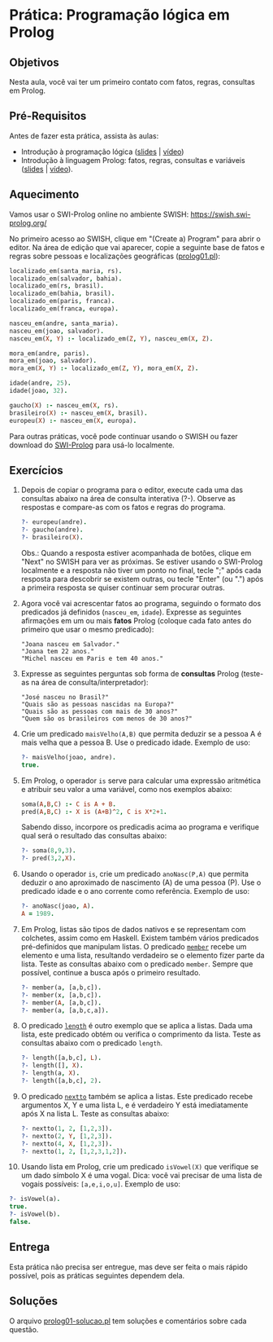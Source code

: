 # Prática: Programação lógica em Prolog


## Objetivos
Nesta aula, você vai ter um primeiro contato com fatos, regras, consultas em Prolog.



## Pré-Requisitos

Antes de fazer esta prática, assista às aulas:
- Introdução à programação lógica (<a href="https://docs.google.com/presentation/d/1ArYL8yUBFGEGstNHiOxxrwH3NOc8avOwPgr2WNaXsjc/edit?usp=sharing">slides</a> | <a href="https://drive.google.com/file/d/14hIn_87Q8J-qpH_kHTHTc2IIu6KO37ln/view?usp=sharing">vídeo</a>) 
- Introdução à linguagem Prolog: fatos, regras, consultas e variáveis (<a href="https://docs.google.com/presentation/d/1b-8KJy_nxfbzCt4UgX2snaMkyoVk0VjW0AT2oV9VN0I/edit?usp=sharing">slides</a> | <a href="https://drive.google.com/file/d/1O0G1n3Eson0d4KqRk9JkZKHnRHiobplv/view?usp=sharing">vídeo</a>).


## Aquecimento

Vamos usar o SWI-Prolog online no ambiente SWISH: https://swish.swi-prolog.org/

No primeiro acesso ao SWISH, clique em "(Create a) Program" para abrir o editor. Na área de edição que vai aparecer, copie a seguinte base de fatos e regras sobre pessoas e localizações geográficas ([prolog01.pl](prolog01.pl)):

   ```prolog
   localizado_em(santa_maria, rs). 
   localizado_em(salvador, bahia). 
   localizado_em(rs, brasil). 
   localizado_em(bahia, brasil). 
   localizado_em(paris, franca). 
   localizado_em(franca, europa). 
   
   nasceu_em(andre, santa_maria). 
   nasceu_em(joao, salvador). 
   nasceu_em(X, Y) :- localizado_em(Z, Y), nasceu_em(X, Z). 
   
   mora_em(andre, paris). 
   mora_em(joao, salvador). 
   mora_em(X, Y) :- localizado_em(Z, Y), mora_em(X, Z). 

   idade(andre, 25). 
   idade(joao, 32). 

   gaucho(X) :- nasceu_em(X, rs). 
   brasileiro(X) :- nasceu_em(X, brasil). 
   europeu(X) :- nasceu_em(X, europa).
   ```


Para outras práticas, você pode continuar usando o SWISH ou fazer download do [SWI-Prolog](https://www.swi-prolog.org/Download.html) para usá-lo localmente.

<!-- Depois de tentar um primeiro contato com um desses ambientes, veja este [vídeo](https://drive.google.com/file/d/13mAGl5BLEcruIgG7tLuxa2TnoeRKQdx5/view?usp=sharing) que explica o programa e sua execução no SWISH.
-->

## Exercícios

1. Depois de copiar o programa para o editor, execute cada uma das consultas abaixo na área de consulta interativa (?-). Observe as respostas e compare-as com os fatos e regras do programa.

   ```prolog
   ?- europeu(andre).
   ?- gaucho(andre).
   ?- brasileiro(X).
   ```
   Obs.: Quando a resposta estiver acompanhada de botões, clique em "Next" no SWISH para ver as próximas. Se estiver usando o SWI-Prolog localmente e a resposta não tiver um ponto no final, tecle ";" após cada resposta para descobrir se existem outras, ou tecle "Enter" (ou ".") após a primeira resposta se quiser continuar sem procurar outras.
   
2. Agora você vai acrescentar fatos ao programa, seguindo o formato dos predicados já definidos (`nasceu_em`, `idade`). Expresse as seguintes afirmações em um ou mais **fatos** Prolog (coloque cada fato antes do primeiro que usar o mesmo predicado):

   ```
   "Joana nasceu em Salvador."
   "Joana tem 22 anos."
   "Michel nasceu em Paris e tem 40 anos." 
   ```
   
3. Expresse as seguintes perguntas sob forma de **consultas** Prolog (teste-as na área de consulta/interpretador):

   ```
   "José nasceu no Brasil?"
   "Quais são as pessoas nascidas na Europa?"
   "Quais são as pessoas com mais de 30 anos?"
   "Quem são os brasileiros com menos de 30 anos?"
   ```
   
4. Crie um predicado `maisVelho(A,B)` que permita deduzir se a pessoa A é mais velha que a pessoa B. Use o predicado idade. Exemplo de uso:

   ```prolog
   ?- maisVelho(joao, andre).
   true.
   ```

5. Em Prolog, o operador `is` serve para calcular uma expressão aritmética e atribuir seu valor a uma variável, como nos exemplos abaixo:

   ```prolog
   soma(A,B,C) :- C is A + B. 
   pred(A,B,C) :- X is (A+B)^2, C is X*2+1.
   ```
   
   Sabendo disso, incorpore os predicadis acima ao programa e verifique qual será o resultado das consultas abaixo:

   ```prolog
   ?- soma(8,9,3).
   ?- pred(3,2,X).
   ```

6. Usando o operador `is`, crie um predicado `anoNasc(P,A)` que permita deduzir o ano aproximado de nascimento (A) de uma pessoa (P). Use o predicado idade e o ano corrente como referência. Exemplo de uso: 

   ```prolog
   ?- anoNasc(joao, A).
   A = 1989.
   ```
   
7. Em Prolog, listas são tipos de dados nativos e se representam com colchetes, assim como em Haskell. Existem também vários predicados pré-definidos que manipulam listas. O predicado [`member`](https://www.swi-prolog.org/pldoc/man?predicate=member/2) recebe um elemento e uma lista, resultando verdadeiro se o elemento fizer parte da lista.  Teste as consultas abaixo com o predicado `member`. Sempre que possível, continue a busca após o primeiro resultado.

   ```prolog
   ?- member(a, [a,b,c]).
   ?- member(x, [a,b,c]).
   ?- member(A, [a,b,c]).
   ?- member(a, [a,b,c,a]).
   ```
   
8. O predicado [`length`](https://www.swi-prolog.org/pldoc/man?predicate=length/2) é outro exemplo que se aplica a listas. Dada uma lista, este predicado obtém ou verifica o comprimento da lista. Teste as consultas abaixo com o predicado `length`.

   ```prolog
   ?- length([a,b,c], L).
   ?- length([], X).
   ?- length(a, X).
   ?- length([a,b,c], 2).
   ```


9. O predicado [`nextto`](https://www.swi-prolog.org/pldoc/man?predicate=nextto/3) também se aplica a listas. Este predicado recebe argumentos X, Y e uma lista L, e é verdadeiro Y está imediatamente após X na lista L. Teste as consultas abaixo:

   ```prolog
   ?- nextto(1, 2, [1,2,3]).
   ?- nextto(2, Y, [1,2,3]).
   ?- nextto(4, X, [1,2,3]).
   ?- nextto(1, 2, [1,2,3,1,2]).
   ```
   
   
10. Usando lista em Prolog, crie um predicado `isVowel(X)` que verifique se um dado símbolo X é uma vogal. Dica: você vai precisar de uma lista de vogais possíveis: `[a,e,i,o,u]`. Exemplo de uso:

   ```prolog
   ?- isVowel(a).
   true.
   ?- isVowel(b).
   false.
   ```

## Entrega
Esta prática não precisa ser entregue, mas deve ser feita o mais rápido possível, pois as práticas seguintes dependem dela.

## Soluções
O arquivo [prolog01-solucao.pl](prolog01-solucao.pl) tem soluções e comentários sobre cada questão.
